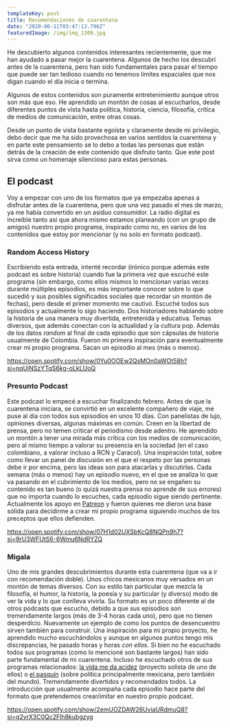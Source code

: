 ```yaml
---
templateKey: post
title: Recomendaciones de cuarentena
date: "2020-06-11T03:47:12.796Z"
featuredImage: /img/img_1309.jpg
---
```

He descubierto algunos contenidos interesantes recientemente, que me han ayudado a pasar mejor la cuarentena. Algunos de hecho los descubrí antes de la cuarentena, pero han sido fundamentales para pasar el tiempo que puede ser tan tedioso cuando no tenemos limites espaciales que nos digan cuando el día inicia o termina.

Algunos de estos contenidos son puramente entretenimiento aunque otros son más que eso. He aprendido un montón de cosas al escucharlos, desde diferentes puntos de vista hasta política, historia, ciencia, filosofía, crítica de medios de comunicación, entre otras cosas.

Desde un punto de vista bastante egoísta y claramente desde mi privilegio, debo decir que me ha sido provechosa en varios sentidos la cuarentena y en parte este pensamiento se lo debo a todas las personas que están detrás de la creación de este contenido que disfruto tanto. Que este post sirva como un homenaje silencioso para estas personas.

## El podcast

Voy a empezar con uno de los formatos que ya empezaba apenas a disfrutar antes de la cuarentena, pero que una vez pasado el mes de marzo, ya me había convertido en un asiduo consumidor. La radio digital es increíble tanto así que ahora mismo estamos planeando (con un grupo de amigos) nuestro propio programa, inspirado como no, en varios de los contenidos que estoy por mencionar (y no solo en formato podcast).

### Random Access History

Escribiendo esta entrada, intenté recordar (irónico porque además este podcast es sobre historia) cuando fue la primera vez que escuché este programa (sin embargo, como ellos mismos lo mencionan varias veces durante múltiples episodios, es más importante conocer sobre lo que sucedió y sus posibles significados sociales que recordar un montón de fechas), pero desde el primer momento me cautivó. Escuché todos sus episodios y actualmente lo sigo haciendo. Dos historiadores hablando sobre la historia de una manera muy divertida, entretenida y educativa. Temas diversos, que además conectan con la actualidad y la cultura pop. Además de los datos *random* al final de cada episodio que son cápsulas de historia usualmente de Colombia. Fueron mi primera inspiración para eventualmente crear mi propio programa. Sacan un episodio al mes (más o menos).

https://open.spotify.com/show/0Yu0OOEw2QsMOn0aWOt58h?si=nqUjNSzYTqS6kg-oLkLUoQ

### Presunto Podcast

Este podcast lo empecé a escuchar finalizando febrero. Antes de que la cuarentena iniciara, se convirtió en un excelente compañero de viaje, me puse al día con todos sus episodios en unos 10 días. Con panelistas de lujo, opiniones diversas, algunas máximas en común. Creen en la libertad de prensa, pero no temen criticar el periodismo desde adentro. He aprendido un montón a tener una mirada más crítica con los medios de comunicación, pero al mismo tiempo a valorar su presencia en la sociedad (en el caso colombiano, a valorar incluso a RCN y Caracol). Una inspiración total, sobre como llevar un panel de discusión en el que el respeto por las personas debe ir por encima, pero las ideas son para atacarlas y discutirlas. Cada semana (más o menos) hay un episodio nuevo, en el que se analiza lo que va pasando en el cubrimiento de los medios, pero no se engañen su contenido es tan bueno (o quizá nuestra prensa no aprende de sus errores) que no importa cuando lo escuches, cada episodio sigue siendo pertinente. Actualmente los apoyo en [Patreon](https://www.patreon.com/presuntopodcast) y fueron quienes me dieron una base sólida para decidirme a crear mi propio programa siguiendo muchos de los preceptos que ellos defienden.

https://open.spotify.com/show/07H1d02UXSbKcQ8NQPn9h7?si=9rU3WFUtS6-6Wmu6NdRYZQ

### Migala

Uno de mis grandes descubrimientos durante esta cuarentena (que va a ir con recomendación doble). Unos chicos mexicanos muy versados en un montón de temas diversos. Con su estilo tan particular que mezcla la filosofía, el humor, la historia, la poesía y su particular (y diverso) modo de ver la vida y lo que conlleva vivirla. Su formato es un poco diferente al de otros podcasts que escucho, debido a que sus episodios son tremendamente largos (más de 3-4 horas cada uno), pero que no tienen desperdicio. Nuevamente un ejemplo de como los puntos de desencuentro sirven también para construir. Una inspiración para mi propio proyecto, he aprendido mucho escuchándolos y aunque en algunos puntos tengo mis discrepancias, he pasado horas y horas *con ellos*. Si bien no he escuchado todos sus programas (como lo mencioné son bastante largos) han sido parte fundamental de mi cuarentena. Incluso he escuchado otros de sus programas relacionados: [la vida me da acidez](https://open.spotify.com/show/6wsfzksFm9SHZBZAGs2U8S?si=W-pHHIaxSOGM97uRIDinpg) (proyecto solista de uno de ellos) o [el pasquín](https://open.spotify.com/show/6vqCU0qeF2oKYn9CquBt6z?si=iNyjpJSbRguQhNVSqjyh8g) (sobre política principalmente mexicana, pero también del mundo). Tremendamente divertidos y recomendados todos. La introducción que usualmente acompaña cada episodio hace parte del formato que pretendemos crear/imitar en nuestro propio podcast.

https://open.spotify.com/show/2emUOZDAW26UviaURdmuQ8?si=g2vrX3C0Qc2Flh8kubgzyg